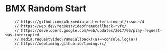 # BMX Random Start


        // https://github.com/w3c/media-and-entertainment/issues/4
        // https://web.dev/requestvideoframecallback-rvfc/
        // https://developers.google.com/web/updates/2017/06/play-request-was-interrupted
        // media.requestVideoFrameCallback((a)=>console.log(a))
        // https://webtiming.github.io/timingsrc/